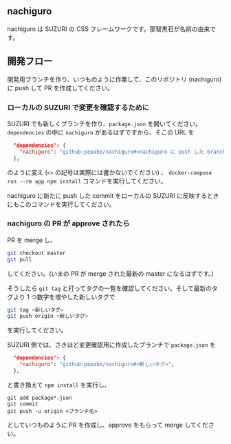 ## nachiguro

nachiguro は SUZURI の CSS フレームワークです。那智黒石が名前の由来です。

## 開発フロー

開発用ブランチを作り、いつものように作業して、このリポジトリ (nachiguro) に push して PR を作成してください。

### ローカルの SUZURI で変更を確認するために

SUZURI でも新しくブランチを作り、`package.json` を開いてください。`dependencies` の中に `nachiguro` があるはずですから、そこの URL を

```json
  "dependencies": {
    "nachiguro": "github:pepabo/nachiguro#<nachiguro に push した branch 名>",
  },
```

のように変え (`<>` の記号は実際には書かないでください) 、 `docker-compose run --rm app npm install` コマンドを実行してください。

nachiguro に新たに push した commit をローカルの SUZURI に反映するときにもこのコマンドを実行してください。

### nachiguro の PR が approve されたら

PR を merge し、

```bash
git checkout master
git pull
```

してください。(いまの PR が merge された最新の master になるはずです。)

そうしたら `git tag` と打ってタグの一覧を確認してください。そして最新のタグより 1 つ数字を増やした新しいタグで

```bash
git tag <新しいタグ>
git push origin <新しいタグ>
```

を実行してください。

SUZURI 側では、さきほど変更確認用に作成したブランチで `package.json` を

```json
  "dependencies": {
    "nachiguro": "github:pepabo/nachiguro#<新しいタグ>",
  },
```

と書き換えて `npm install` を実行し、

```
git add package*.json
git commit
git push -u origin <ブランチ名>
```

としていつものように PR を作成し、approve をもらって merge してください。
